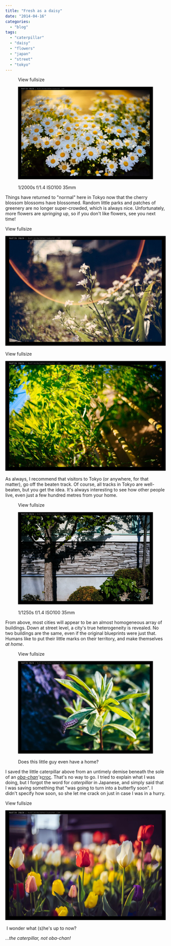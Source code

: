 ```yaml
---
title: "Fresh as a daisy"
date: "2014-04-16"
categories: 
  - "blog"
tags: 
  - "caterpillar"
  - "daisy"
  - "flowers"
  - "japan"
  - "street"
  - "tokyo"
---
```


<figure>

View fullsize

![1/2000s f/1.4 ISO100 35mm](/assets/images/6b00e-image-asset.jpeg)

<figcaption>



1/2000s f/1.4 ISO100 35mm





</figcaption>



</figure>

Things have returned to "normal" here in Tokyo now that the cherry blossom blossoms have blossomed. Random little parks and patches of greenery are no longer super-crowded, which is always nice. Unfortunately, more flowers are _springing_ up, so if you don't like flowers, see you next time!

View fullsize

![](/assets/images/460d0-image-asset.jpeg)

View fullsize

![](/assets/images/e4fe9-image-asset.jpeg)

As always, I recommend that visitors to Tokyo (or anywhere, for that matter), go off the beaten track. Of course, all tracks in Tokyo are well-beaten, but you get the idea. It's always interesting to see how other people live, even just a few hundred metres from your home.

<figure>

View fullsize

![1/1250s f/1.4 ISO100 35mm](/assets/images/8f5ae-image-asset.jpeg)

<figcaption>



1/1250s f/1.4 ISO100 35mm





</figcaption>



</figure>

From above, most cities will appear to be an almost homogeneous array of buildings. Down at street level, a city's true heterogeneity is revealed. No two buildings are the same, even if the original blueprints were just that. Humans like to put their little marks on their territory, and make themselves _at home_.

<figure>

View fullsize

![Does this little guy even have a home?](/assets/images/34837-20140412-dsc00710-ilce-7r.jpg)

<figcaption>



Does this little guy even have a home?





</figcaption>



</figure>

I saved the little caterpillar above from an untimely demise beneath the sole of an _[oba-chan](http://www.vgdj.net/Images/oba-chan.gif)'s_[croc](http://img0.joyreactor.com/pics/post/funny-pictures-auto-croc-birth-366485.jpeg). That's no way to go. I tried to explain what I was doing, but I forgot the word for _caterpillar_ in Japanese, and simply said that I was saving something that "was going to turn into a butterfly soon". I didn't specify how soon, so she let me crack on just in case I was in a hurry.

View fullsize

![](/assets/images/43bf3-image-asset.jpeg)

 I wonder what (s)he's up to now?

_...the caterpillar, not oba-chan!_
